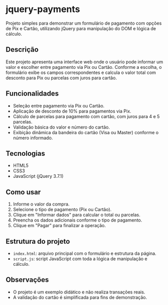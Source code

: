 # jquery-payments

Projeto simples para demonstrar um formulário de pagamento com opções de Pix e Cartão, utilizando jQuery para manipulação do DOM e lógica de cálculo.

## Descrição

Este projeto apresenta uma interface web onde o usuário pode informar um valor e escolher entre pagamento via Pix ou Cartão. Conforme a escolha, o formulário exibe os campos correspondentes e calcula o valor total com desconto para Pix ou parcelas com juros para cartão.

## Funcionalidades

- Seleção entre pagamento via Pix ou Cartão.
- Aplicação de desconto de 10% para pagamentos via Pix.
- Cálculo de parcelas para pagamento com cartão, com juros para 4 e 5 parcelas.
- Validação básica do valor e número do cartão.
- Exibição dinâmica da bandeira do cartão (Visa ou Master) conforme o número informado.

## Tecnologias

- HTML5
- CSS3
- JavaScript (jQuery 3.7.1)

## Como usar

1. Informe o valor da compra.
2. Selecione o tipo de pagamento (Pix ou Cartão).
3. Clique em "Informar dados" para calcular o total ou parcelas.
4. Preencha os dados adicionais conforme o tipo de pagamento.
5. Clique em "Pagar" para finalizar a operação.

## Estrutura do projeto

- `index.html`: arquivo principal com o formulário e estrutura da página.
- `script.js`: script JavaScript com toda a lógica de manipulação e cálculo.

## Observações

- O projeto é um exemplo didático e não realiza transações reais.
- A validação do cartão é simplificada para fins de demonstração.
